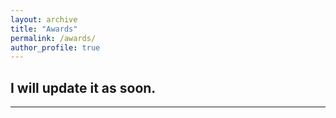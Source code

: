 ```yaml
---
layout: archive
title: "Awards"
permalink: /awards/
author_profile: true
---
```


I will update it as soon.
------


------

<!-- {% if author.googlescholar %}
  You can also find my articles on <u><a href="{{author.googlescholar}}">my Google Scholar profile</a>.</u>
{% endif %}

{% include base_path %}

{% for post in site.publications reversed %}
  {% include archive-single.html %}
{% endfor %} -->
